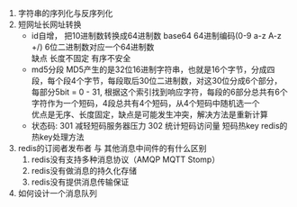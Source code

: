 1. 字符串的序列化与反序列化
2. 短网址长网址转换
   * id自增， 把10进制数转换成64进制数 base64  64进制编码(0-9 a-z A-z +/) 6位二进制数对应一个64进制数  
   缺点 长度不固定 有序不安全
   * md5分段 MD5产生的是32位16进制字符串，也就是16个字节，分成四段，每个段4个字节，每段取后30位二进制数，对这30位分成6个部分，每部分5bit = 0 - 31, 根据这个索引找到响应字符，每段的6部分总共有6个字符作为一个短码，4段总共有4个短码，从4个短码中随机选一个  
    优点是无序、长度固定，缺点是可能发生冲突，解决方法是重新计算
   * 状态码: 301 减轻短码服务器压力   302 统计短码访问量
   短码热key  redis的热key处理方法
3. redis的订阅者发布者 与  其他消息中间件的有什么区别
   1. redis没有支持多种消息协议（AMQP MQTT Stomp）
   2. redis没有做消息的持久化存储
   3. redis没有提供消息传输保证
4. 如何设计一个消息队列